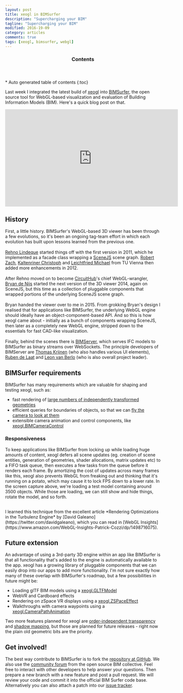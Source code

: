 ```yaml
---
layout: post
title: xeogl in BIMSurfer
description: "Supercharging your BIM"
tagline: "Supercharging your BIM"
modified: 2016-19-09
category: articles
comments: true
tags: [xeogl, bimsurfer, webgl]
---
```


<section id="table-of-contents" class="toc">
  <header>
    <h3>Contents</h3>
  </header>
<div id="drawer" markdown="1">
*  Auto generated table of contents
{:toc}
</div>
</section><!-- /#table-of-contents -->

Last week I integrated the latest build of [xeogl](http://xeogl.org) into [BIMSurfer](http://bimsurfer.org), the open source tool 
 for WebGL-based visualization and evaluation of Building Information Models (BIM). Here's a quick blog post on that.
 <br>

<iframe width="560" height="315" src="https://www.youtube.com/embed/tCHwEA2HqU8" frameborder="0" allowfullscreen></iframe>

## History

 First, a little history. BIMSurfer's WebGL-based 3D viewer has been through a few evolutions, so it's been an ongoing tag-team effort in which each evolution 
 has built upon lessons learned from the previous one. 
 <br><br>
 [Rehno Lindeque](https://twitter.com/RehnoLindeque) started things off 
 with the first version in 2011, which he implemented as a facade class wrapping a [SceneJS](http://scenejs.org) scene graph.
  [Robert Zach](robert.zach@tuwien.ac.at), [Kaltenriner Christoph](mailchriska@gmail.com) 
 and [Leichtfried Michael](leichtfried.michael@gmail.com) from TU Vienna then added more enhancements in 2012. 
 <br><br>
 After Rehno moved on to become [CircuitHub](https://circuithub.com/)'s chief WebGL-wrangler, [Bryan de Nijs](https://twitter.com/bryandenijs) 
 started the next version of the 3D viewer 2014, again on SceneJS, but this time as a collection of pluggable components that wrapped portions of 
 the underlying SceneJS scene graph.
 <br><br>
 Bryan handed the viewer over to me in 2015. From grokking Bryan's design I realised that for applications like BIMSurfer, 
  the underlying WebGL engine should ideally have an object-component-based API. And so this is how xeogl came about - initially 
  as a bunch of components wrapping SceneJS, then later as a completely new WebGL engine, stripped down to the essentials for 
  fast CAD-like visualization.    
 <br>
 Finally, behind the scenes there is [BIMServer](http://bimserver.org/), which serves IFC models to BIMSurfer as 
 binary streams over WebSockets. The principle developers of BIMServer are [Thomas Krijnen](https://github.com/aothms) (who also handles various UI elements), [Ruben de Laat](https://github.com/rubendel) and [Leon van Berlo](https://github.com/berlotti) (who is also overall project leader).

## BIMSurfer requirements

BIMSurfer has many requirements which are valuable for shaping and testing xeogl, such as: 
     
 * fast rendering of [large numbers of independently transformed geometries](http://xeogl.org/examples/#profiling_statistics) 
 * efficient queries for boundaries of objects, so that we can [fly the camera to look at them](http://xeogl.org/examples/#animation_CameraFlightAnimation_AABB)
 * extensible camera animation and control components, like [xeogl.BIMCameraControl](http://xeogl.org/examples/#interaction_BIMCameraControl)

### Responsiveness

To keep applications like BIMSurfer from locking up while loading huge amounts of content, xeogl defers all scene updates (eg. creation of 
scene entities, generation of geometries, shader allocations, matrix updates etc) to a FIFO task queue, then executes 
a few tasks from the queue before it renders each frame. By amortizing the cost of updates across many frames like this, 
xeogl also prevents WebGL from freaking out and thinking that it's running on a potato, which may cause it to lock 
FPS down to a lower rate. In the screen capture above, we're loading a test model containing around 3500 objects. While 
those are loading, we can still show and hide things, rotate the model, and so forth. 
                             
<br>
I learned this technique from the excellent article *Rendering Optimizations in 
the Turbulenz Engine* by [David Galeano](https://twitter.com/davidgaleano), which you can read 
in [WebGL Insights](https://www.amazon.com/WebGL-Insights-Patrick-Cozzi/dp/1498716075). 
  
## Future extension

An advantage of using a 3rd-party 3D engine within an app like BIMSurfer is that all functionality that's added to the engine 
 is automatically available to the app. xeogl has a growing library of pluggable components that we can easily drop into our apps 
 to add more functionality. I'm not sure exactly how many of these overlap with BIMSurfer's roadmap, but a few possibilities 
 in future might be: 

 * Loading glTF BIM models using a [xeogl.GLTFModel](http://xeogl.org/docs/classes/GLTFModel.html)
 * WebVR and Cardboard effects
 * Rendering on zSpace VR displays using a [xeogl.ZSPaceEffect](http://xeogl.org/docs/classes/ZSpaceEffect.html)
 * Walkthroughs with camera waypoints using a [xeogl.CameraPathAnimation](http://xeogl.org/docs/classes/CameraPathAnimation.html)
 
Two more features planned for xeogl are [order-independent transparency](https://en.wikipedia.org/wiki/Order-independent_transparency)  
 and [shadow mapping](https://en.wikipedia.org/wiki/Shadow_mapping), but those are planned for future releases - right now the 
   plain old geometric bits are the priority.

## Get involved!

The best way contribute to BIMSurfer is to fork the [repository at GitHub](https://github.com/opensourcebim/BIMsurfer).
We also use the [community forum](support.opensourcebim.org) from the open source BIM collective. Feel free to interact 
with other developers to help answer your questions. Then prepare a new branch with a new feature and post a pull request. 
We will review your code and commit it into the official BIM Surfer code base. Alternatively you can also attach a patch 
into our [issue tracker](https://github.com/opensourcebim/BIMsurfer/issues). 

 

 

 



 
 
 
 
     
 





